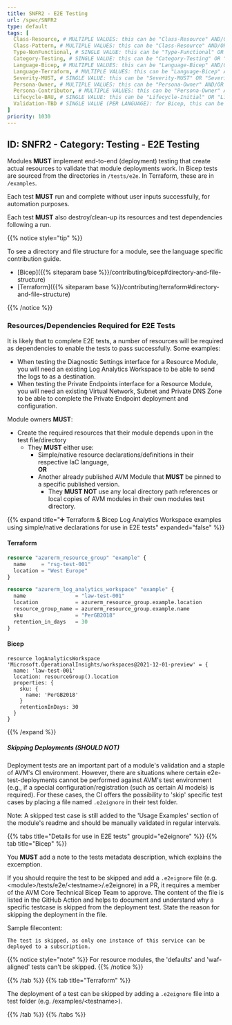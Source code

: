 ```yaml
---
title: SNFR2 - E2E Testing
url: /spec/SNFR2
type: default
tags: [
  Class-Resource, # MULTIPLE VALUES: this can be "Class-Resource" AND/OR "Class-Pattern" AND/OR "Class-Utility"
  Class-Pattern, # MULTIPLE VALUES: this can be "Class-Resource" AND/OR "Class-Pattern" AND/OR "Class-Utility"
  Type-NonFunctional, # SINGLE VALUE: this can be "Type-Functional" OR "Type-NonFunctional"
  Category-Testing, # SINGLE VALUE: this can be "Category-Testing" OR "Category-Telemetry" OR "Category-Contribution/Support" OR "Category-Documentation" OR "Category-CodeStyle" OR "Category-Naming/Composition" OR "Category-Inputs/Outputs" OR "Category-Release/Publishing"
  Language-Bicep, # MULTIPLE VALUES: this can be "Language-Bicep" AND/OR "Language-Terraform"
  Language-Terraform, # MULTIPLE VALUES: this can be "Language-Bicep" AND/OR "Language-Terraform"
  Severity-MUST, # SINGLE VALUE: this can be "Severity-MUST" OR "Severity-SHOULD" OR "Severity-MAY"
  Persona-Owner, # MULTIPLE VALUES: this can be "Persona-Owner" AND/OR "Persona-Contributor"
  Persona-Contributor, # MULTIPLE VALUES: this can be "Persona-Owner" AND/OR "Persona-Contributor"
  Lifecycle-BAU, # SINGLE VALUE: this can be "Lifecycle-Initial" OR "Lifecycle-BAU" OR "Lifecycle-EOL"
  Validation-TBD # SINGLE VALUE (PER LANGUAGE): for Bicep, this can be "Validation-BCP/Manual" OR "Validation-BCP/CI/Informational" OR "Validation-BCP/CI/Enforced" and for Terraform, this can be "Validation-TF/Manual" OR "Validation-TF/CI/Informational" OR "Validation-TF/CI/Enforced"
]
priority: 1030
---
```


## ID: SNFR2 - Category: Testing - E2E Testing

Modules **MUST** implement end-to-end (deployment) testing that create actual resources to validate that module deployments work. In Bicep tests are sourced from the directories in `/tests/e2e`. In Terraform, these are in `/examples`.

Each test **MUST** run and complete without user inputs successfully, for automation purposes.

Each test **MUST** also destroy/clean-up its resources and test dependencies following a run.

{{% notice style="tip" %}}

To see a directory and file structure for a module, see the language specific contribution guide.

- [Bicep]({{% siteparam base %}}/contributing/bicep#directory-and-file-structure)
- [Terraform]({{% siteparam base %}}/contributing/terraform#directory-and-file-structure)

{{% /notice %}}

### Resources/Dependencies Required for E2E Tests

It is likely that to complete E2E tests, a number of resources will be required as dependencies to enable the tests to pass successfully. Some examples:

- When testing the Diagnostic Settings interface for a Resource Module, you will need an existing Log Analytics Workspace to be able to send the logs to as a destination.
- When testing the Private Endpoints interface for a Resource Module, you will need an existing Virtual Network, Subnet and Private DNS Zone to be able to complete the Private Endpoint deployment and configuration.

Module owners **MUST**:

- Create the required resources that their module depends upon in the test file/directory
  - They **MUST** either use:
    - Simple/native resource declarations/definitions in their respective IaC language, <br> **OR**
    - Another already published AVM Module that **MUST** be pinned to a specific published version.
      - They **MUST NOT** use any local directory path references or local copies of AVM modules in their own modules test directory.

{{% expand title="➕ Terraform & Bicep Log Analytics Workspace examples using simple/native declarations for use in E2E tests" expanded="false" %}}

#### Terraform

```terraform
resource "azurerm_resource_group" "example" {
  name     = "rsg-test-001"
  location = "West Europe"
}

resource "azurerm_log_analytics_workspace" "example" {
  name                = "law-test-001"
  location            = azurerm_resource_group.example.location
  resource_group_name = azurerm_resource_group.example.name
  sku                 = "PerGB2018"
  retention_in_days   = 30
}
```

#### Bicep

```bicep
resource logAnalyticsWorkspace 'Microsoft.OperationalInsights/workspaces@2021-12-01-preview' = {
  name: 'law-test-001'
  location: resourceGroup().location
  properties: {
    sku: {
      name: 'PerGB2018'
    }
    retentionInDays: 30
  }
}
```

{{% /expand %}}

##### Skipping Deployments (**SHOULD NOT**)

Deployment tests are an important part of a module's validation and a staple of AVM's CI environment. However, there are situations where certain e2e-test-deployments cannot be performed against AVM's test environment (e.g., if a special configuration/registration (such as certain AI models) is required). For these cases, the CI offers the possibility to 'skip' specific test cases by placing a file named `.e2eignore` in their test folder. 

Note: A skipped test case is still added to the 'Usage Examples' section of the module's readme and should be manually validated in regular intervals.

{{% tabs title="Details for use in E2E tests" groupid="e2eignore" %}}
  {{% tab title="Bicep" %}}

You **MUST** add a note to the tests metadata description, which explains the excemption.

If you should require the test to be skipped and add a `.e2eignore` file (e.g. \<module\>/tests/e2e/\<testname\>/.e2eignore) in a PR, it requires a member of the AVM Core Technical Bicep Team to approve. The content of the file is listed in the GitHub Action and helps to document and understand why a specific testcase is skipped from the deployment test. State the reason for skipping the deployment in the file.

Sample filecontent:

```text
The test is skipped, as only one instance of this service can be deployed to a subscription.
```

{{% notice style="note" %}}
For resource modules, the 'defaults' and 'waf-aligned' tests can't be skipped.
{{% /notice %}}

  {{% /tab %}}
  {{% tab title="Terraform" %}}

The deployment of a test can be skipped by adding a `.e2eignore` file into a test folder (e.g. /examples/\<testname\>).

  {{% /tab %}}
{{% /tabs %}}
